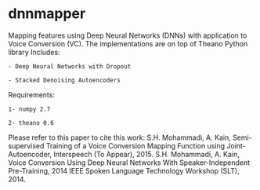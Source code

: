 # dnnmapper
Mapping features using Deep Neural Networks (DNNs) with application to Voice Conversion (VC). The implementations are on top of Theano Python library
Includes:

    - Deep Neural Networks with Dropout
   
    - Stacked Denoising Autoencoders
   

Requirements:

    1- numpy 2.7
   
    2- theano 0.6
    
Please refer to this paper to cite this work:
S.H. Mohammadi, A. Kain, Semi-supervised Training of a Voice Conversion Mapping Function using Joint-Autoencoder, Interspeech (To Appear), 2015.
S.H. Mohammadi, A. Kain, Voice Conversion Using Deep Neural Networks With Speaker-Independent Pre-Training, 2014 IEEE Spoken Language Technology Workshop (SLT), 2014.    
